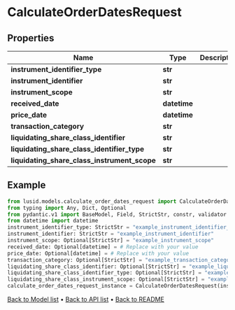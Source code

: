 # CalculateOrderDatesRequest

## Properties
Name | Type | Description | Notes
------------ | ------------- | ------------- | -------------
**instrument_identifier_type** | **str** |  | 
**instrument_identifier** | **str** |  | 
**instrument_scope** | **str** |  | [optional] 
**received_date** | **datetime** |  | [optional] 
**price_date** | **datetime** |  | [optional] 
**transaction_category** | **str** |  | [optional] 
**liquidating_share_class_identifier** | **str** |  | [optional] 
**liquidating_share_class_identifier_type** | **str** |  | [optional] 
**liquidating_share_class_instrument_scope** | **str** |  | [optional] 
## Example

```python
from lusid.models.calculate_order_dates_request import CalculateOrderDatesRequest
from typing import Any, Dict, Optional
from pydantic.v1 import BaseModel, Field, StrictStr, constr, validator
from datetime import datetime
instrument_identifier_type: StrictStr = "example_instrument_identifier_type"
instrument_identifier: StrictStr = "example_instrument_identifier"
instrument_scope: Optional[StrictStr] = "example_instrument_scope"
received_date: Optional[datetime] = # Replace with your value
price_date: Optional[datetime] = # Replace with your value
transaction_category: Optional[StrictStr] = "example_transaction_category"
liquidating_share_class_identifier: Optional[StrictStr] = "example_liquidating_share_class_identifier"
liquidating_share_class_identifier_type: Optional[StrictStr] = "example_liquidating_share_class_identifier_type"
liquidating_share_class_instrument_scope: Optional[StrictStr] = "example_liquidating_share_class_instrument_scope"
calculate_order_dates_request_instance = CalculateOrderDatesRequest(instrument_identifier_type=instrument_identifier_type, instrument_identifier=instrument_identifier, instrument_scope=instrument_scope, received_date=received_date, price_date=price_date, transaction_category=transaction_category, liquidating_share_class_identifier=liquidating_share_class_identifier, liquidating_share_class_identifier_type=liquidating_share_class_identifier_type, liquidating_share_class_instrument_scope=liquidating_share_class_instrument_scope)

```

[Back to Model list](../README.md#documentation-for-models) &#8226; [Back to API list](../README.md#documentation-for-api-endpoints) &#8226; [Back to README](../README.md)

